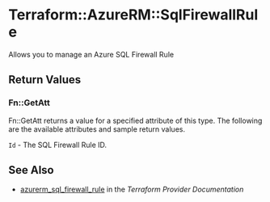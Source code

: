 # Terraform::AzureRM::SqlFirewallRule

Allows you to manage an Azure SQL Firewall Rule

## Return Values

### Fn::GetAtt

Fn::GetAtt returns a value for a specified attribute of this type. The following are the available attributes and sample return values.

`Id` - The SQL Firewall Rule ID.

## See Also

* [azurerm_sql_firewall_rule](https://www.terraform.io/docs/providers/azurerm/r/sql_firewall_rule.html) in the _Terraform Provider Documentation_